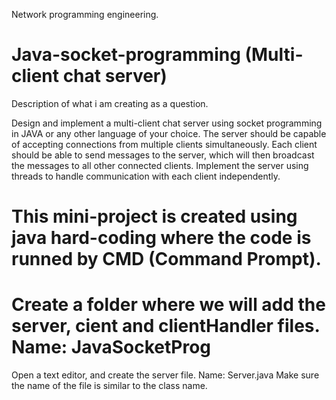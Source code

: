 Network programming engineering.
# Java-socket-programming (Multi-client chat server)

 Description of what i am creating as a question.
 
 Design and implement a multi-client chat server using socket programming in JAVA or any other language of your choice. The server should be capable of accepting connections from multiple clients simultaneously. Each client should be able to send messages to the server, which will then broadcast the messages to all other connected clients. Implement the server using threads to handle communication with each client independently. 

 # This mini-project is created using java hard-coding where the code is runned by CMD (Command Prompt).
 # Create a folder where we will add the server, cient and clientHandler files. Name: JavaSocketProg
 Open a text editor, and create the server file. Name: Server.java 
 Make sure the name of the file is similar to the class name.
 
